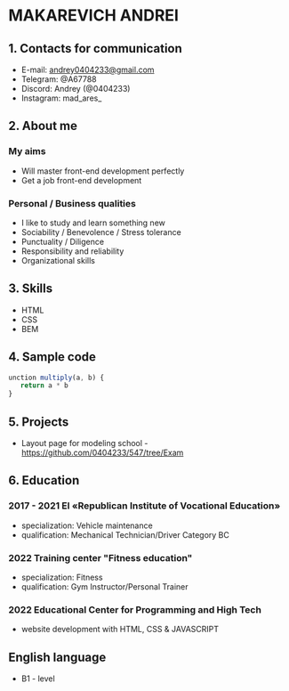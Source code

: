# **MAKAREVICH  ANDREI**

## **1.  Contacts for communication**

   * E-mail: andrey0404233@gmail.com
   * Telegram: @A67788
   * Discord: Andrey (@0404233)
   * Instagram: mad_ares_

## **2. About me**

   ### My aims
   * Will master front-end development perfectly
   * Get a job front-end development

   ### Personal / Business qualities
   * I like to study and learn something new
   * Sociability / Benevolence / Stress tolerance
   * Punctuality / Diligence
   * Responsibility and reliability
   * Organizational skills


## **3. Skills**

   * HTML
   * CSS
   * BEM

## **4. Sample code**

```javascript
unction multiply(a, b) {
   return a * b
}
```

## **5. Projects**

   * Layout page for modeling school - https://github.com/0404233/547/tree/Exam

## **6. Education**

   ### 2017 - 2021	EI «Republican Institute of Vocational Education»
   * specialization: Vehicle maintenance
   * qualification: Mechanical Technician/Driver Category BC

   ### 2022 Training center "Fitness education"
   * specialization: Fitness
   * qualification: Gym Instructor/Personal Trainer

   ### 2022 Educational Center for Programming and High Tech
   * website development with HTML, CSS & JAVASCRIPT

## **English language**
   * B1 - level
